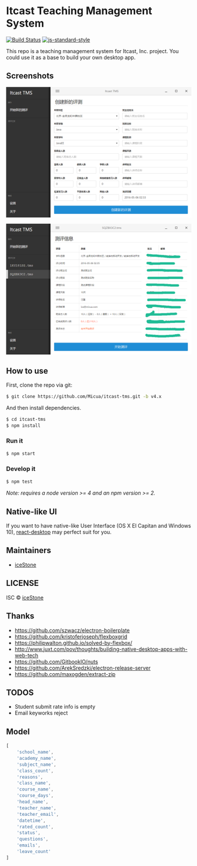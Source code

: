 # Itcast Teaching Management System

[![Build Status](https://travis-ci.org/Micua/itcast-tms.svg?branch=v4.x)](https://travis-ci.org/Micua/itcast-tms)
[![js-standard-style](https://img.shields.io/badge/code%20style-standard-brightgreen.svg)](http://standardjs.com/)

This repo is a teaching management system for Itcast, Inc. project. You could use it as a base to build your own desktop app.

## Screenshots

![创建新的测评记录](./assets/screenshot1.png)

![监视操作](./assets/screenshot2.png)

## How to use

First, clone the repo via git:

```bash
$ git clone https://github.com/Micua/itcast-tms.git -b v4.x
```

And then install dependencies.

```bash
$ cd itcast-tms
$ npm install
```

### Run it

```bash
$ npm start
```

### Develop it

```bash
$ npm test
```

*Note: requires a node version >= 4 and an npm version >= 2.*


## Native-like UI

If you want to have native-like User Interface (OS X El Capitan and Windows 10), [react-desktop](https://github.com/gabrielbull/react-desktop) may perfect suit for you.


## Maintainers

- [iceStone](https://github.com/Micua)


## LICENSE

ISC © [iceStone](https://github.com/Micua)


## Thanks

- https://github.com/szwacz/electron-boilerplate
- https://github.com/kristoferjoseph/flexboxgrid
- https://philipwalton.github.io/solved-by-flexbox/
- http://www.juxt.com/pov/thoughts/building-native-desktop-apps-with-web-tech
- https://github.com/GitbookIO/nuts
- https://github.com/ArekSredzki/electron-release-server
- https://github.com/maxogden/extract-zip


## TODOS

- Student submit rate info is empty
- Email keyworks reject


## Model

```js
[
	'school_name',
	'academy_name',
	'subject_name',
	'class_count',
	'reasons',
	'class_name',
	'course_name',
	'course_days',
	'head_name',
	'teacher_name',
	'teacher_email',
	'datetime',
	'rated_count',
	'status',
	'questions',
	'emails',
	'leave_count'
]
```
